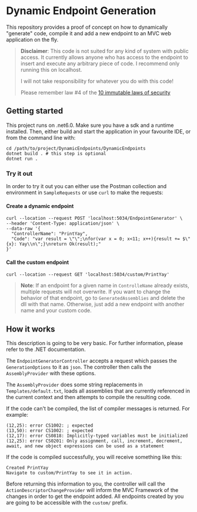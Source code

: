 # Dynamic Endpoint Generation 
This repository provides a proof of concept on how to dynamically "generate" code, 
compile it and add a new endpoint to an MVC web application on the fly. 

> __Disclaimer__: This code is not suited for any kind of system with public access. 
> It currently allows anyone who has access to the endpoint to insert and execute any arbitrary piece of code. 
> I recommend only running this on localhost.
> 
> I will not take responsibility for whatever you do with this code! 
> 
> Please remember law #4 of the [10 immutable laws of security](https://www.marshall.edu/it/departments/information-security/10-immutable-laws-of-security/#:~:text=Law%20%231%3A%20If%20a%20bad,it's%20not%20your%20computer%20anymore)


## Getting started
This project runs on .net6.0. Make sure you have a sdk and a runtime installed. 
Then, either build and start the application in your favourite IDE, or from the command line with:

```shell
cd /path/to/project/DynamicEndpoints/DynamicEndpoints
dotnet build . # this step is optional
dotnet run .
```

### Try it out 
In order to try it out you can either use the Postman collection and environment in `SampleRequests` or 
use `curl` to make the requests:

#### Create a dynamic endpoint
```shell
curl --location --request POST 'localhost:5034/EndpointGenerator' \
--header 'Content-Type: application/json' \
--data-raw '{
  "ControllerName": "PrintYay",
  "Code": "var result = \"\";\nfor(var x = 0; x<11; x++){result += $\"{x}: Yay\\n\";}\nreturn Ok(result);"
}'
```

#### Call the custom endpoint
```shell
curl --location --request GET 'localhost:5034/custom/PrintYay'
```

> __Note__: If an endpoint for a given name in `ControlleName` already exists, multiple requests will not overwrite.
> If you want to change the behavior of that endpoint, go to `GeneratedAssemblies` and delete the dll with that name. 
> Otherwise, just add a new endpoint with another name and your custom code. 


## How it works
This description is going to be very basic. For further information, please refer to the .NET documentation.

The `EndpointGeneratorController` accepts a request which passes the `GenerationOptions` to it as `json`. 
The controller then calls the `AssemblyProvider` with these options. 

The `AssemblyProvider` does some string replacements in `Templates/default.txt`, loads all assemblies that are currently referenced in the current context
and then attempts to compile the resulting code. 

If the code can't be compiled, the list of compiler messages is returned. 
For example: 
```
(12,25): error CS1002: ; expected
(13,50): error CS1002: ; expected
(12,17): error CS0818: Implicitly-typed variables must be initialized
(12,25): error CS0201: Only assignment, call, increment, decrement, await, and new object expressions can be used as a statement
```

If the code is compiled successfully, you will receive something like this:
```
Created PrintYay
Navigate to custom/PrintYay to see it in action.
```
Before returning this information to you, the controller will call the `ActionDescriptorChangeProvider` will inform the MVC Framework of the changes in order to get the endpoint added. 
All endpoints created by you are going to be accessible with the `custom/` prefix. 

